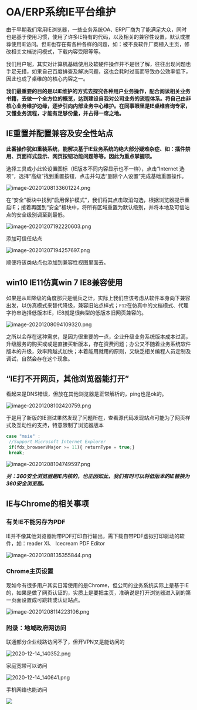 # OA/ERP系统IE平台维护

由于早期我们常用IE浏览器，一些业务系统OA、ERP厂商为了能满足大众，同时也是基于使用习惯，使用了许多IE特有的代码，以及相关的兼容性设置，默认或推荐使用IE访问。但IE也存在有各种各样的问题，如：被不良软件厂商植入主页，修改相关文档访问模式，下载内容受限等等。

我们用户呢，其实对计算机基础使用及软硬件操作并不是很了解，往往出现问题也手足无措，如果自己百度排查及解决问题，这也会耗时过高而导致办公效率低下，因此也成了桌维的的核心内容之一。

**我们最重要的目的是以IE维护的方式去探究各种用户业务操作，配合阅读相关业务书籍，去做一个全方位的概览，达到建设自我对公司业务的流程体系。将自己由非核心业务维护边缘，逐步引向内部业务中心维护。在同事眼里是IE桌维咨询专家，又懂业务流程，才能有足够份量，并占得一席之地。**

## IE重置并配置兼容及安全性站点

**此番操作犹如重装系统，能解决基于IE业务系统的绝大部分疑难杂症、如：插件禁用、页面样式显示、网页按钮功能问题等等。因此为重点掌握项。**

选择工具或小此轮设置图标（IE版本不同内容显示也不一样），点击“Internet 选项”，选择“高级”找到重置按钮，点击并勾选“删除个人设置”完成基础重置操作。

![image-20201208133601224.png](https://i.loli.net/2020/12/08/ni7o3LJhNAkxqDK.png)

在“安全”板块中找到“启用保护模式”，我们将其点击取消勾选，根据浏览器提示重启IE；接着再回到“安全”板块中，将所有区域重置为默认级别，并将本地及可信站点的安全级别调至到最低。

![image-20201207192220603.png](https://i.loli.net/2020/12/07/73GTnBMHyRIaVzf.png)

添加可信任站点

![image-20201207194257697.png](https://i.loli.net/2020/12/07/sBSFPGm7qndpI6N.png)

顺便将该类站点也添加到兼容性视图里面去。

## win10 IE11仿真win 7 IE8兼容使用

如果是从IE降级的角度那只是缓兵之计，实际上我们应该考虑从软件本身向下兼容出发，以仿真模式来替代降级，兼容旧站点样式；`F12`在仿真中的文档模式、代理字符串选择低版本IE，IE8就是很典型的低版本旧网页兼容的。

![image-20201208094109320.png](https://i.loli.net/2020/12/08/uK34YafWH2cqVSy.png)

之所以会存在这种需求，是因为很重要的一点，企业升级业务系统版本成本过高，升级服务的购买或或是直接买新版本，存在资费问题；办公又不随着业务系统软件版本的升级，效率跨越式加快；本着能用就用的原则，又缺乏相关编程人员定制及调试，自然会存在这个现象。

## “IE打不开网页，其他浏览器能打开”

看起来是DNS错误，但放在其他浏览器是正常解析的，ping也是ok的。

![image-20201208102420759.png](https://i.loli.net/2020/12/08/KwlPMgYic5XOpIo.png)

于是用了新版的IE测试果然发现了问题所在，查看源代码发现站点可能为了网页样式及互动性的支持，特意限制了浏览器版本

```js
case "msie" :
 //Support Microsoft Internet Explorer
 if(fdx_browserVMajor >= 11){ returnType = true;} 
 break;
```

![image-20201208104749597.png](https://i.loli.net/2020/12/08/WULbNkGS2uapo4Q.png)

***另：360安全浏览器是IE内核的，也正因如此，我们有时可以将低版本的IE替换为360安全浏览器。***

## IE与Chrome的相关事项

### 有关IE不能另存为PDF

IE并不像其他浏览器附带PDF打印自行输出，需下载自带PDF虚拟打印驱动的软件，如：reader XI、 Icecream PDF Editor

![image-20201208135355844.png](https://i.loli.net/2020/12/08/JiGOze9F8HWZhEp.png)

### Chrome主页设置

现如今有很多用户其实日常使用的是Chrome，但公司的业务系统实际上是基于IE的，如果是做了网页认证的，实质上是要把主页，准确说是打开浏览器进入到的第一页面设置成可跳转或认证站点。 

![image-20201208114223106.png](https://i.loli.net/2020/12/08/oydFkZvwnzhV1te.png)

### 附录：地域政府网访问

联通部分企业线路访问不了，但开VPN又是能访问的

![2020-12-14_140352.png](https://i.loli.net/2020/12/14/PfrwAIYsxBNiZKv.png)

家庭宽带可以访问

![2020-12-14_140641.png](https://i.loli.net/2020/12/14/HImeZLaBCR3Exft.png)

手机网络也能访问

![](https://i.loli.net/2020/12/14/7MWPZoqvUhdxaQ3.jpg)